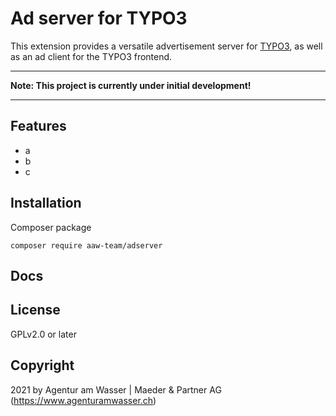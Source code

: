 # Ad server for TYPO3

This extension provides a versatile advertisement server for
[TYPO3](https://typo3.org/), as well as an ad client for the TYPO3 frontend.

---

**Note: This project is currently under initial development!**

---

## Features

* a
* b
* c

## Installation

Composer package

```
composer require aaw-team/adserver
```

## Docs

## License

GPLv2.0 or later

## Copyright

2021 by Agentur am Wasser | Maeder & Partner AG (https://www.agenturamwasser.ch)
